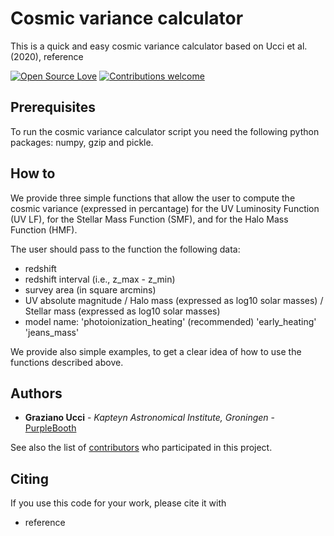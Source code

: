 # Cosmic variance calculator

This is a quick and easy cosmic variance calculator based on Ucci et al. (2020), reference

[![Open Source Love](https://badges.frapsoft.com/os/v1/open-source.svg?v=103)](https://opensource.org/licenses/Apache-2.0) [![Contributions welcome](https://img.shields.io/badge/contributions-welcome-brightgreen.svg?style=flat)](https://github.com/grazianoucci/cosmic_variance/graphs/contributors)

## Prerequisites

To run the cosmic variance calculator script you need the following python packages: numpy, gzip and pickle.

## How to

We provide three simple functions that allow the user to compute the cosmic variance (expressed in percantage) for the UV Luminosity Function (UV LF), for the Stellar Mass Function (SMF), and for the Halo Mass Function (HMF).

The user should pass to the function the following data:
- redshift
- redshift interval (i.e., z_max - z_min)
- survey area (in square arcmins)
- UV absolute magnitude / Halo mass (expressed as log10 solar masses) / Stellar mass (expressed as log10 solar masses)
- model name:
    'photoionization_heating' (recommended)
    'early_heating'
    'jeans_mass'

We provide also simple examples, to get a clear idea of how to use the functions described above.

## Authors

* **Graziano Ucci** - *Kapteyn Astronomical Institute, Groningen* - [PurpleBooth](https://github.com/grazianoucci)

See also the list of [contributors](https://github.com/cosmic_variance/contributors) who participated in this project.

## Citing

If you use this code for your work, please cite it with

* reference
